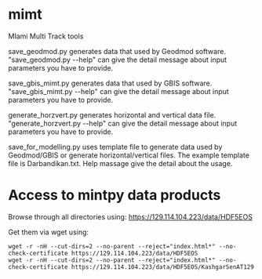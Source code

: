 # mimt
MIami Multi Track tools

save_geodmod.py generates data that used by Geodmod software. "save_geodmod.py --help" can give the detail message about input parameters you have to provide. 

save_gbis_mimt.py generates data that used by GBIS software. "save_gbis_mimt.py --help" can give the detail message about input parameters you have to provide.

generate_horzvert.py generates horizontal and vertical data file. "generate_horzvert.py --help" can give the detail message about input parameters you have to provide.

save_for_modelling.py uses template file to generate data used by Geodmod/GBIS or generate horizontal/vertical files. The example template file is Darbandikan.txt. Help massage give the detail about the usage.

# Access to mintpy data products
Browse through all directories using: https://129.114.104.223/data/HDF5EOS 

Get them via wget using:
```
wget -r -nH --cut-dirs=2 --no-parent --reject="index.html*" --no-check-certificate https://129.114.104.223/data/HDF5EOS
wget -r -nH --cut-dirs=2 --no-parent --reject="index.html*" --no-check-certificate https://129.114.104.223/data/HDF5EOS/KashgarSenAT129

```
